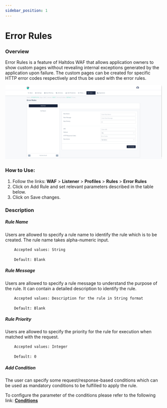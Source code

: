 ```yaml
---
sidebar_position: 1
---
```

# Error Rules
### Overview
Error Rules is a feature of Haltdos WAF that allows application owners to show custom pages without revealing internal exceptions generated by the application upon failure. The custom pages can be created for specific HTTP error codes respectively and thus be used with the error rules.

![Error Page](/img/waf/v8/docs/errorRule.png)

### How to Use:
1. Follow the links: **WAF** > **Listener** > **Profiles** > **Rules** > **Error Rules**
2. Click on Add Rule and set relevant parameters described in the table below.
3. Click on Save changes.

### Description

##### **Rule Name**
Users are allowed to specify a rule name to identify the rule which is to be created. The rule name takes alpha-numeric input.

```
    Accepted values: String

    Default: Blank  
```


##### **Rule Message**
Users are allowed to specify a rule message to understand the purpose of the rule. It can contain a detailed description to identify the rule.

```
    Accepted values: Description for the rule in String format

    Default: Blank
```


##### **Rule Priority**
Users are allowed to specify the priority for the rule for execution when matched with the request.

```
    Accepted values: Integer

    Default: 0
```


##### **Add Condition**

The user can specify some request/response-based conditions which can be used as mandatory conditions to be fulfilled to apply the rule.

To configure the parameter of the conditions please refer to the following link: [**Conditions**](/cloud/waf/listener/profiles/rules/ruleCond)
